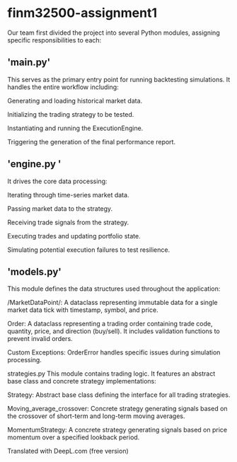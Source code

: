 # finm32500-assignment1
Our team first divided the project into several Python modules, assigning specific responsibilities to each:

## 'main.py'
This serves as the primary entry point for running backtesting simulations. It handles the entire workflow including:

Generating and loading historical market data.

Initializing the trading strategy to be tested.

Instantiating and running the ExecutionEngine.

Triggering the generation of the final performance report.

## 'engine.py '
It drives the core data processing: 

Iterating through time-series market data.

Passing market data to the strategy.

Receiving trade signals from the strategy.

Executing trades and updating portfolio state.

Simulating potential execution failures to test resilience.

## 'models.py'
This module defines the data structures used throughout the application:

/MarketDataPoint/: A dataclass representing immutable data for a single market data tick with timestamp, symbol, and price.

Order: A dataclass representing a trading order containing trade code, quantity, price, and direction (buy/sell). It includes validation functions to prevent invalid orders.

Custom Exceptions: OrderError handles specific issues during simulation processing.

strategies.py
This module contains trading logic. It features an abstract base class and concrete strategy implementations:

Strategy: Abstract base class defining the interface for all trading strategies.

Moving_average_crossover: Concrete strategy generating signals based on the crossover of short-term and long-term moving averages.

MomentumStrategy: A concrete strategy generating signals based on price momentum over a specified lookback period.



Translated with DeepL.com (free version)
